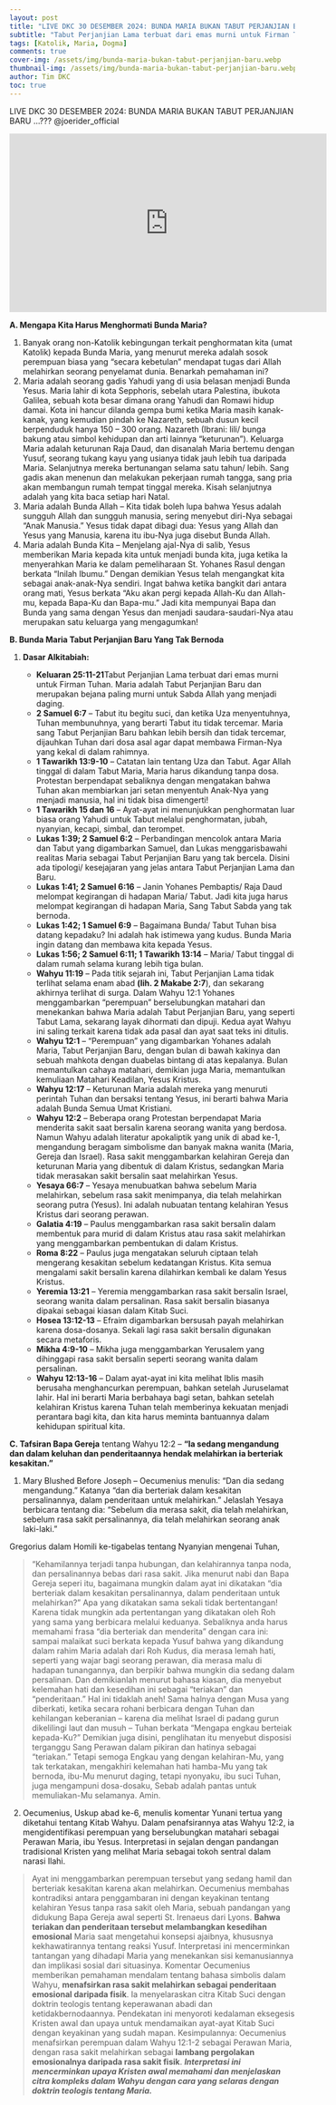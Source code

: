 ```yaml
---
layout: post
title: "LIVE DKC 30 DESEMBER 2024: BUNDA MARIA BUKAN TABUT PERJANJIAN BARU ...???"
subtitle: "Tabut Perjanjian Lama terbuat dari emas murni untuk Firman Tuhan. Maria adalah Tabut Perjanjian Baru dan merupakan bejana paling murni untuk Sabda Allah yang menjadi daging. "
tags: [Katolik, Maria, Dogma]
comments: true
cover-img: /assets/img/bunda-maria-bukan-tabut-perjanjian-baru.webp
thumbnail-img: /assets/img/bunda-maria-bukan-tabut-perjanjian-baru.webp
author: Tim DKC
toc: true
---
```



LIVE DKC 30 DESEMBER 2024: BUNDA MARIA BUKAN TABUT PERJANJIAN BARU ...??? ‪@joerider_official

<div id="youtube-container" align="center">
<iframe width="560" height="315" src="https://www.youtube.com/embed/hcWLTDHdCG4?si=0zpFozRB7WfE7KNh" title="YouTube video player" frameborder="0" allow="accelerometer; autoplay; clipboard-write; encrypted-media; gyroscope; picture-in-picture; web-share" referrerpolicy="strict-origin-when-cross-origin" allowfullscreen></iframe>
</div>

**A. Mengapa Kita Harus Menghormati Bunda Maria?**
1. Banyak orang non-Katolik kebingungan terkait penghormatan kita (umat Katolik) kepada Bunda Maria, yang menurut mereka adalah sosok perempuan biasa yang “secara kebetulan” mendapat tugas dari Allah melahirkan seorang penyelamat dunia. Benarkah pemahaman ini?
2. Maria adalah seorang gadis Yahudi yang di usia belasan menjadi Bunda Yesus. Maria lahir di kota Sepphoris, sebelah utara Palestina, ibukota Galilea, sebuah kota besar dimana orang Yahudi dan Romawi hidup damai. Kota ini hancur dilanda gempa bumi ketika Maria masih kanak-kanak, yang kemudian pindah ke Nazareth, sebuah dusun kecil berpenduduk hanya 150 – 300 orang. Nazareth (Ibrani: lili/ bunga bakung atau simbol kehidupan dan arti lainnya “keturunan”). Keluarga Maria adalah keturunan Raja Daud, dan disanalah Maria bertemu dengan Yusuf, seorang tukang kayu yang usianya tidak jauh lebih tua daripada Maria. Selanjutnya mereka bertunangan selama satu tahun/ lebih. Sang gadis akan menenun dan melakukan pekerjaan rumah tangga, sang pria akan membangun rumah tempat tinggal mereka. Kisah selanjutnya adalah yang kita baca setiap hari Natal.
3. Maria adalah Bunda Allah – Kita tidak boleh lupa bahwa Yesus adalah sungguh Allah dan sungguh manusia, sering menyebut diri-Nya sebagai “Anak Manusia.” Yesus tidak dapat dibagi dua: Yesus yang Allah dan Yesus yang Manusia, karena itu ibu-Nya juga disebut Bunda Allah.
4. Maria adalah Bunda Kita – Menjelang ajal-Nya di salib, Yesus memberikan Maria kepada kita untuk menjadi bunda kita, juga ketika Ia menyerahkan Maria ke dalam pemeliharaan St. Yohanes Rasul dengan berkata “Inilah Ibumu.” Dengan demikian Yesus telah mengangkat kita sebagai anak-anak-Nya sendiri. Ingat bahwa ketika bangkit dari antara orang mati, Yesus berkata “Aku akan pergi kepada Allah-Ku dan Allah-mu, kepada Bapa-Ku dan Bapa-mu.” Jadi kita mempunyai Bapa dan Bunda yang sama dengan Yesus dan menjadi saudara-saudari-Nya atau merupakan satu keluarga yang mengagumkan!

**B.	Bunda Maria Tabut Perjanjian Baru Yang Tak Bernoda**
1. **Dasar Alkitabiah:**

    - **Keluaran 25:11-21**Tabut Perjanjian Lama terbuat dari emas murni untuk Firman Tuhan. Maria adalah Tabut Perjanjian Baru dan merupakan bejana paling murni untuk Sabda Allah yang menjadi daging. 
    - **2 Samuel 6:7** – Tabut itu begitu suci, dan ketika Uza menyentuhnya, Tuhan membunuhnya, yang berarti Tabut itu tidak tercemar. Maria sang Tabut Perjanjian Baru bahkan lebih bersih dan tidak tercemar, dijauhkan Tuhan dari dosa asal agar dapat membawa Firman-Nya yang kekal di dalam rahimnya. 
    - **1 Tawarikh 13:9-10** – Catatan lain tentang Uza dan Tabut. Agar Allah tinggal di dalam Tabut Maria, Maria harus dikandung tanpa dosa. Protestan berpendapat sebaliknya dengan mengatakan bahwa Tuhan akan membiarkan jari setan menyentuh Anak-Nya yang menjadi manusia, hal ini tidak bisa dimengerti! 
    - **1 Tawarikh 15 dan 16** – Ayat-ayat ini menunjukkan penghormatan luar biasa orang Yahudi untuk Tabut melalui penghormatan, jubah, nyanyian, kecapi, simbal, dan terompet.
    - **Lukas 1:39; 2 Samuel 6:2** – Perbandingan mencolok antara Maria dan Tabut yang digambarkan Samuel, dan Lukas menggarisbawahi realitas Maria sebagai Tabut Perjanjian Baru yang tak bercela. Disini ada tipologi/ kesejajaran yang jelas antara Tabut Perjanjian Lama dan Baru. 
    - **Lukas 1:41; 2 Samuel 6:16** – Janin Yohanes Pembaptis/ Raja Daud melompat kegirangan di hadapan Maria/ Tabut. Jadi kita juga harus melompat kegirangan di hadapan Maria, Sang Tabut Sabda yang tak bernoda. 
    - **Lukas 1:42; 1 Samuel 6:9** – Bagaimana Bunda/ Tabut Tuhan bisa datang kepadaku? Ini adalah hak istimewa yang kudus. Bunda Maria ingin datang dan membawa kita kepada Yesus. 
    -  **Lukas 1:56; 2 Samuel 6:11; 1 Tawarikh 13:14** – Maria/ Tabut tinggal di dalam rumah selama kurang lebih tiga bulan. 
    - **Wahyu 11:19** – Pada titik sejarah ini, Tabut Perjanjian Lama tidak terlihat selama enam abad **(lih. 2 Makabe 2:7**), dan sekarang akhirnya terlihat di surga. Dalam Wahyu 12:1 Yohanes menggambarkan “perempuan” berselubungkan matahari dan menekankan bahwa Maria adalah Tabut Perjanjian Baru, yang seperti Tabut Lama, sekarang layak dihormati dan dipuji. Kedua ayat Wahyu ini saling terkait karena tidak ada pasal dan ayat saat teks ini ditulis. 
    -  **Wahyu 12:1** – “Perempuan” yang digambarkan Yohanes adalah Maria, Tabut Perjanjian Baru, dengan bulan di bawah kakinya dan sebuah mahkota dengan duabelas bintang di atas kepalanya. Bulan memantulkan cahaya matahari, demikian juga Maria, memantulkan kemuliaan Matahari Keadilan, Yesus Kristus. 
    -  **Wahyu 12:17** – Keturunan Maria adalah mereka yang menuruti perintah Tuhan dan bersaksi tentang Yesus, ini berarti bahwa Maria adalah Bunda Semua Umat Kristiani. 
    -  **Wahyu 12:2** – Beberapa orang Protestan berpendapat Maria menderita sakit saat bersalin karena seorang wanita yang berdosa. Namun Wahyu adalah literatur apokaliptik yang unik di abad ke-1, mengandung beragam simbolisme dan banyak makna wanita (Maria, Gereja dan Israel). Rasa sakit menggambarkan kelahiran Gereja dan keturunan Maria yang dibentuk di dalam Kristus, sedangkan Maria tidak merasakan sakit bersalin saat melahirkan Yesus. 
    - **Yesaya 66:7** – Yesaya menubuatkan bahwa sebelum Maria melahirkan, sebelum rasa sakit menimpanya, dia telah melahirkan seorang putra (Yesus). Ini adalah nubuatan tentang kelahiran Yesus Kristus dari seorang perawan. 
    -  **Galatia 4:19** – Paulus menggambarkan rasa sakit bersalin dalam membentuk para murid di dalam Kristus atau rasa sakit melahirkan yang menggambarkan pembentukan di dalam Kristus. 
    -  **Roma 8:22** – Paulus juga mengatakan seluruh ciptaan telah mengerang kesakitan sebelum kedatangan Kristus. Kita semua mengalami sakit bersalin karena dilahirkan kembali ke dalam Yesus Kristus. 
    -  **Yeremia 13:21** – Yeremia menggambarkan rasa sakit bersalin Israel, seorang wanita dalam persalinan. Rasa sakit bersalin biasanya dipakai sebagai kiasan dalam Kitab Suci. 
    -  **Hosea 13:12-13** – Efraim digambarkan bersusah payah melahirkan karena dosa-dosanya. Sekali lagi rasa sakit bersalin digunakan secara metaforis. 
    -  **Mikha 4:9-10** – Mikha juga menggambarkan Yerusalem yang dihinggapi rasa sakit bersalin seperti seorang wanita dalam persalinan. 
    -  **Wahyu 12:13-16** – Dalam ayat-ayat ini kita melihat Iblis masih berusaha menghancurkan perempuan, bahkan setelah Juruselamat lahir. Hal ini berarti Maria berbahaya bagi setan, bahkan setelah kelahiran Kristus karena Tuhan telah memberinya kekuatan menjadi perantara bagi kita, dan kita harus meminta bantuannya dalam kehidupan spiritual kita.

**C. Tafsiran Bapa Gereja** tentang Wahyu 12:2 – **“Ia sedang mengandung dan dalam keluhan dan penderitaannya hendak melahirkan ia berteriak kesakitan.”**
1. Mary Blushed Before Joseph – Oecumenius menulis: “Dan dia sedang mengandung.” Katanya “dan dia berteriak dalam kesakitan persalinannya, dalam penderitaan untuk melahirkan.” Jelaslah Yesaya berbicara tentang dia: “Sebelum dia merasa sakit, dia telah melahirkan, sebelum rasa sakit persalinannya, dia telah melahirkan seorang anak laki-laki.”

Gregorius dalam Homili ke-tigabelas tentang Nyanyian mengenai Tuhan,
> “Kehamilannya terjadi tanpa hubungan, dan kelahirannya tanpa noda, dan persalinannya bebas dari rasa sakit. Jika menurut nabi dan Bapa Gereja seperi itu, bagaimana mungkin dalam ayat ini dikatakan “dia berteriak dalam kesakitan persalinannya, dalam penderitaan untuk melahirkan?” Apa yang dikatakan sama sekali tidak bertentangan! Karena tidak mungkin ada pertentangan yang dikatakan oleh Roh yang sama yang berbicara melalui keduanya. Sebaliknya anda harus memahami frasa “dia berteriak dan menderita” dengan cara ini: sampai malaikat suci berkata kepada Yusuf bahwa yang dikandung dalam rahim Maria adalah dari Roh Kudus, dia merasa lemah hati, seperti yang wajar bagi seorang perawan, dia merasa malu di hadapan tunangannya, dan berpikir bahwa mungkin dia sedang dalam persalinan. Dan demikianlah menurut bahasa kiasan, dia menyebut kelemahan hati dan kesedihan ini sebagai “teriakan” dan “penderitaan.” Hal ini tidaklah aneh! Sama halnya dengan Musa yang diberkati, ketika secara rohani berbicara dengan Tuhan dan kehilangan  keberanian – karena dia melihat Israel di padang gurun dikelilingi  laut dan musuh – Tuhan berkata “Mengapa engkau berteiak kepada-Ku?”  Demikian juga disini, penglihatan itu menyebut disposisi terganggu Sang Perawan dalam pikiran dan hatinya sebagai “teriakan.” Tetapi semoga Engkau yang dengan kelahiran-Mu, yang tak terkatakan, mengakhiri kelemahan hati hamba-Mu yang tak bernoda, ibu-Mu menurut daging, tetapi nyonyaku, ibu suci Tuhan, juga mengampuni dosa-dosaku, Sebab adalah pantas untuk memuliakan-Mu selamanya. Amin.

2. Oecumenius, Uskup abad ke-6, menulis komentar Yunani tertua yang diketahui tentang Kitab Wahyu. Dalam penafsirannya atas Wahyu 12:2, ia mengidentifikasi perempuan yang berselubungkan matahari sebagai Perawan Maria, ibu Yesus. Interpretasi in sejalan dengan pandangan tradisional Kristen yang melihat Maria sebagai tokoh sentral dalam narasi Ilahi.

> Ayat ini menggambarkan perempuan tersebut yang sedang hamil dan berteriak kesakitan karena akan melahirkan. Oecumenius membahas kontradiksi antara penggambaran ini dengan keyakinan tentang kelahiran Yesus tanpa rasa sakit oleh Maria, sebuah pandangan yang didukung Bapa Gereja awal seperti St. Irenaeus dari Lyons. **Bahwa teriakan dan penderitaan tersebut melambangkan kesedihan emosional** Maria saat mengetahui konsepsi ajaibnya, khususnya kekhawatirannya tentang reaksi Yusuf. Interpretasi ini mencerminkan tantangan yang dihadapi Maria yang menekankan sisi kemanusiannya dan implikasi sosial dari situasinya. Komentar Oecumenius memberikan pemahaman mendalam tentang bahasa simbolis dalam Wahyu, **menafsirkan rasa sakit melahirkan sebagai penderitaan emosional daripada fisik**. Ia menyelaraskan citra Kitab Suci dengan doktrin teologis tentang keperawanan abadi dan ketidakbernodaannya. Pendekatan ini menyoroti kedalaman eksegesis Kristen awal dan upaya untuk mendamaikan ayat-ayat Kitab Suci dengan keyakinan yang sudah mapan. Kesimpulannya: Oecumenius menafsirkan perempuan dalam Wahyu 12:1-2 sebagai Perawan Maria, dengan rasa sakit melahirkan sebagai **lambang pergolakan emosionalnya daripada rasa sakit fisik**. **_Interpretasi ini mencerminkan upaya Kristen awal memahami dan menjelaskan citra kompleks dalam Wahyu dengan cara yang selaras dengan doktrin teologis tentang Maria._**
